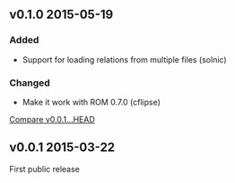 ## v0.1.0 2015-05-19

### Added

* Support for loading relations from multiple files (solnic)


### Changed

* Make it work with ROM 0.7.0 (cflipse)

[Compare v0.0.1...HEAD](https://github.com/rom-rb/rom/compare/v0.0.1...HEAD)

## v0.0.1 2015-03-22

First public release
